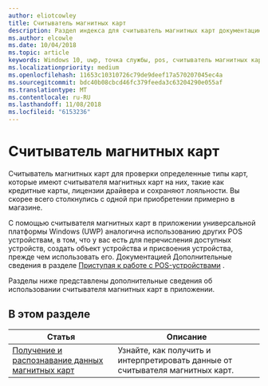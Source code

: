 ```yaml
---
author: eliotcowley
title: Считыватель магнитных карт
description: Раздел индекса для считыватель магнитных карт документацию по UWP.
ms.author: elcowle
ms.date: 10/04/2018
ms.topic: article
keywords: Windows 10, uwp, точка службы, pos, считыватель магнитных карт
ms.localizationpriority: medium
ms.openlocfilehash: 11653c10310726c79de9deef17a570207045ec4a
ms.sourcegitcommit: bdc40b08cbcd46fc379feeda3c63204290e055af
ms.translationtype: MT
ms.contentlocale: ru-RU
ms.lasthandoff: 11/08/2018
ms.locfileid: "6153236"
---
```

# <a name="magnetic-stripe-reader"></a>Считыватель магнитных карт

Считыватель магнитных карт для проверки определенные типы карт, которые имеют считывателя магнитных карт на них, такие как кредитные карты, лицензии драйвера и сохраняют лояльности. Вы скорее всего столкнулись с одной при приобретении примерно в магазине.

С помощью считывателя магнитных карт в приложении универсальной платформы Windows (UWP) аналогична использованию других POS устройствам, в том, что у вас есть для перечисления доступных устройств, создать объект устройства и присвоения устройства, прежде чем использовать его. Документацией Дополнительные сведения в разделе [Приступая к работе с POS-устройствами](pos-basics.md) .

Разделы ниже представлены дополнительные сведения об использовании считывателя магнитных карт в приложении.

## <a name="in-this-section"></a>В этом разделе

| Статья | Описание |
|-------|-------------|
| [Получение и распознавание данных магнитных карт](../devices-sensors/pos-magnetic-stripe-reader-data.md) | Узнайте, как получить и интерпретировать данные от считывателя магнитных карт. |